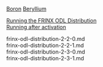 [Boron](Release_notes/Boron.md) 
[Beryllium](Release_notes/Beryllium.md) 

[Running the FRINX ODL Distribution](Release_notes/running-frinx-odl-distribution-for-the-first-time.md)  
[Running after activation](Release_notes/running-frinx-odl-distribution-after-activation.md)   


frinx-odl-distribution-2-2-0.md  
frinx-odl-distribution-2-2-1.md  
frinx-odl-distribution-2-3-0.md  
frinx-odl-distribution-2-3-1.md  
